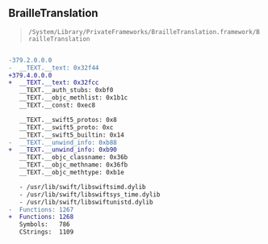 ## BrailleTranslation

> `/System/Library/PrivateFrameworks/BrailleTranslation.framework/BrailleTranslation`

```diff

-379.2.0.0.0
-  __TEXT.__text: 0x32f44
+379.4.0.0.0
+  __TEXT.__text: 0x32fcc
   __TEXT.__auth_stubs: 0xbf0
   __TEXT.__objc_methlist: 0x1b1c
   __TEXT.__const: 0xec8

   __TEXT.__swift5_protos: 0x8
   __TEXT.__swift5_proto: 0xc
   __TEXT.__swift5_builtin: 0x14
-  __TEXT.__unwind_info: 0xb88
+  __TEXT.__unwind_info: 0xb90
   __TEXT.__objc_classname: 0x36b
   __TEXT.__objc_methname: 0x36fb
   __TEXT.__objc_methtype: 0xb1e

   - /usr/lib/swift/libswiftsimd.dylib
   - /usr/lib/swift/libswiftsys_time.dylib
   - /usr/lib/swift/libswiftunistd.dylib
-  Functions: 1267
+  Functions: 1268
   Symbols:   786
   CStrings:  1109
 

```
